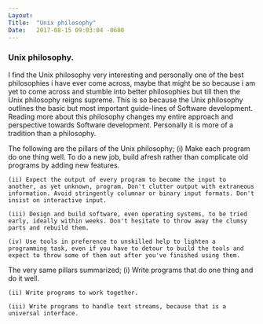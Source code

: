 ```yaml
---
Layout:	
Title:	"Unix philosophy"
Date:	2017-08-15 09:03:04 -0600
---
```


### Unix philosophy.

I find the Unix philosophy very interesting and personally one of the best philosophies i have ever come across, maybe that might be so because i am yet to come across and stumble into better philosophies but till then the Unix philosophy reigns supreme.
This is so because the Unix philosophy outlines the basic but most important guide-lines of Software development.
Reading more about this philosophy changes my entire approach and perspective towards Software development.
Personally it is more of a tradition than a philosophy.

The following are the pillars of the Unix philosophy;
    (i) Make each program do one thing well. To do a new job, build afresh rather than complicate old programs by adding new features.

    (ii) Expect the output of every program to become the input to another, as yet unknown, program. Don't clutter output with extraneous information. Avoid stringently columnar or binary input formats. Don't insist on interactive input.

    (iii) Design and build software, even operating systems, to be tried early, ideally within weeks. Don't hesitate to throw away the clumsy parts and rebuild them.

    (iv) Use tools in preference to unskilled help to lighten a programming task, even if you have to detour to build the tools and expect to throw some of them out after you've finished using them.

The very same pillars summarized;
    (i) Write programs that do one thing and do it well.

    (ii) Write programs to work together.

    (iii) Write programs to handle text streams, because that is a universal interface.

